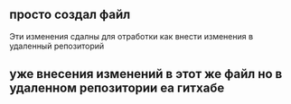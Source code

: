 ##  просто создал файл

Эти изменения сдалны для отработки как внести изменения в удаленный репозиторий

##  уже внесения изменений в этот же файл но в удаленном репозитории еа гитхабе

